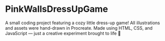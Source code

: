 # PinkWallsDressUpGame
A small coding project featuring a cozy little dress-up game! All illustrations and assets were hand-drawn in Procreate. Made using HTML, CSS, and JavaScript — just a creative experiment brought to life 💖
